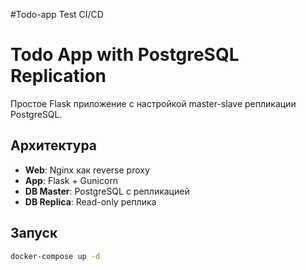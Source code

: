 #Todo-app
Test CI/CD

# Todo App with PostgreSQL Replication

Простое Flask приложение с настройкой master-slave репликации PostgreSQL.

## Архитектура
- **Web**: Nginx как reverse proxy
- **App**: Flask + Gunicorn  
- **DB Master**: PostgreSQL с репликацией
- **DB Replica**: Read-only реплика

## Запуск
```bash
docker-compose up -d
